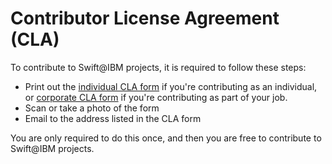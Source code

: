 # Contributor License Agreement (CLA)
To contribute to Swift@IBM projects, it is required to follow these steps:
* Print out the [individual CLA form](ibm-swift-cla-individual.pdf) if you're contributing as an individual, or [corporate CLA form](ibm-swift-cla-corporate.pdf) if you're contributing as part of your job.
* Scan or take a photo of the form
* Email to the address listed in the CLA form

You are only required to do this once, and then you are free to contribute to Swift@IBM projects.
